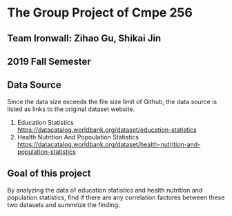 # The Group Project of Cmpe 256
## Team Ironwall: Zihao Gu, Shikai Jin
## 2019 Fall Semester

## Data Source
Since the data size exceeds the file size limit of Github, the data source is listed as links to the original dataset website.
1. Education Statistics
https://datacatalog.worldbank.org/dataset/education-statistics
2. Health Nutrition And Popoulation Statistics
https://datacatalog.worldbank.org/dataset/health-nutrition-and-population-statistics

## Goal of this project
By analyzing the data of education statistics and health nutrition and population statistics, find if there are any correlation factores between these two datasets and summrize the finding.